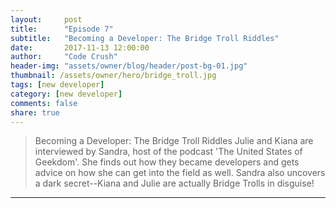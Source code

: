 ```yaml
---
layout:     post
title:      "Episode 7"
subtitle:   "Becoming a Developer: The Bridge Troll Riddles"
date:       2017-11-13 12:00:00
author:     "Code Crush"
header-img: "assets/owner/blog/header/post-bg-01.jpg"
thumbnail: /assets/owner/hero/bridge_troll.jpg
tags: [new developer]
category: [new developer]
comments: false
share: true
---
```


>Becoming a Developer: The Bridge Troll Riddles
Julie and Kiana are interviewed by Sandra, host of the podcast 'The United States of
Geekdom'. She finds out how they became developers and gets advice on how she
can get into the field as well. Sandra also uncovers a dark secret--Kiana and
Julie are actually Bridge Trolls in disguise!

---
